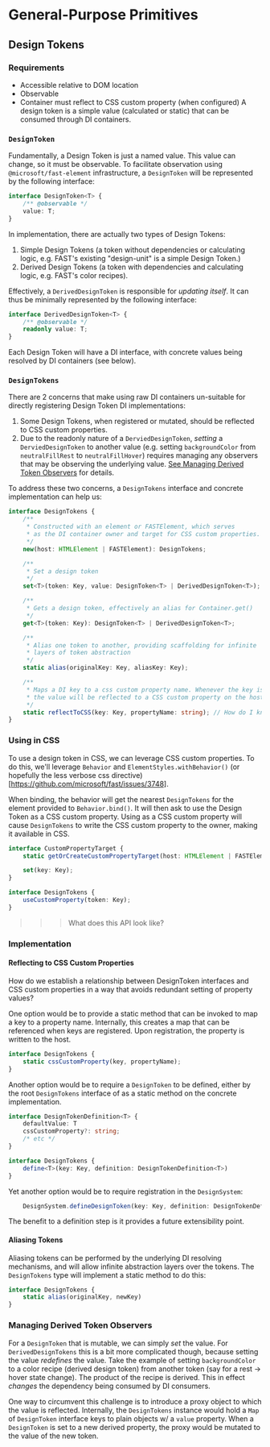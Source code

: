# General-Purpose Primitives
## Design Tokens

### Requirements
- Accessible relative to DOM location
- Observable
- Container must reflect to CSS custom property (when configured)
A design token is a simple value (calculated or static) that can be consumed through DI containers.

### `DesignToken`
Fundamentally, a Design Token is just a named value. This value can change, so it must be observable. To facilitate observation using `@microsoft/fast-element` infrastructure, a `DesignToken` will be represented by the following interface:

```ts
interface DesignToken<T> {
    /** @observable */
    value: T;
}
```

In implementation, there are actually two types of Design Tokens:
1. Simple Design Tokens (a token without dependencies or calculating logic, e.g. FAST's existing "design-unit" is a simple Design Token.)  
2. Derived Design Tokens (a token with dependencies and calculating logic, e.g. FAST's color recipes). 

Effectively, a `DerivedDesignToken` is responsible for *updating itself*. It can thus be minimally represented by the following interface:

```ts
interface DerivedDesignToken<T> {
    /** @observable */
    readonly value: T;
}
```

Each Design Token will have a DI interface, with concrete values being resolved by DI containers (see below).

### `DesignTokens`
There are 2 concerns that make using raw DI containers un-suitable for directly registering Design Token DI implementations:
1. Some Design Tokens, when registered or mutated, should be reflected to CSS custom properties.
2. Due to the readonly nature of a `DerviedDesignToken`, *setting* a `DerviedDesignToken` to another value (e.g. setting `backgroundColor` from `neutralFillRest` to `neutralFillHover`) requires managing any observers that may be observing the underlying value. [See Managing Derived Token Observers](###managing-derived-token-observers) for details.

To address these two concerns, a `DesignTokens` interface and concrete implementation can help us:

```ts
interface DesignTokens {
    /**
     * Constructed with an element or FASTElement, which serves
     * as the DI container owner and target for CSS custom properties.
     */
    new(host: HTMLElement | FASTElement): DesignTokens;

    /**
     * Set a design token
     */
    set<T>(token: Key, value: DesignToken<T> | DerivedDesignToken<T>);

    /**
     * Gets a design token, effectively an alias for Container.get()
     */ 
    get<T>(token: Key): DesignToken<T> | DerivedDesignToken<T>;

    /**
     * Alias one token to another, providing scaffolding for infinite
     * layers of token abstraction
     */
    static alias(originalKey: Key, aliasKey: Key);

    /**
     * Maps a DI key to a css custom property name. Whenever the key is set, 
     * the value will be reflected to a CSS custom property on the host element.
     */
    static reflectToCSS(key: Key, propertyName: string); // How do I know what this will be? How do I take a dependency on this token?
}
```


### Using in CSS
To use a design token in CSS, we can leverage CSS custom properties. To do this, we'll leverage `Behavior` and `ElementStyles.withBehavior()` (or hopefully the less verbose css directive)[https://github.com/microsoft/fast/issues/3748].

When binding, the behavior will get the nearest `DesignTokens` for the element provided to `Behavior.bind()`. It will then ask to use the Design Token as a CSS custom property. Using as a CSS custom property will cause `DesignTokens` to write the CSS custom property to the owner, making it available in CSS.
```ts
interface CustomPropertyTarget {
    static getOrCreateCustomPropertyTarget(host: HTMLElement | FASTElement): CustomPropertyTarget;

    set(key: Key);
}
```

```ts
interface DesignTokens {
    useCustomProperty(token: Key);
}
```
>>> What does this API look like?



































### Implementation
#### Reflecting to CSS Custom Properties
How do we establish a relationship between DesignToken interfaces and CSS custom properties in a way that avoids redundant setting of property values?

One option would be to provide a static method that can be invoked to map a key to a property name. Internally, this creates a map that can be referenced when keys are registered. Upon registration, the property is written to the host.
```ts
interface DesignTokens {
    static cssCustomProperty(key, propertyName);
}
```

Another option would be to require a `DesignToken` to be defined, either by the root `DesignTokens` interface of as a static method on the concrete implementation.

```ts
interface DesignTokenDefinition<T> {
    defaultValue: T
    cssCustomProperty?: string;
    /* etc */
}

interface DesignTokens {
    define<T>(key: Key, definition: DesignTokenDefinition<T>)
}
```

Yet another option would be to require registration in the `DesignSystem`:
```ts
    DesignSystem.defineDesignToken(key: Key, definition: DesignTokenDefinition<T>)
```

The benefit to a definition step is it provides a future extensibility point.

#### Aliasing Tokens
Aliasing tokens can be performed by the underlying DI resolving mechanisms, and will allow infinite abstraction layers over the tokens. The `DesignTokens` type will implement a static method to do this:

```ts
interface DesignTokens {
    static alias(originalKey, newKey)
}
```

### Managing Derived Token Observers 
For a `DesignToken` that is mutable, we can simply *set* the value. For `DerivedDesignTokens` this is a bit more complicated though, because setting the value *redefines* the value. Take the example of setting `backgroundColor` to a color recipe (derived design token) from another token (say for a rest -> hover state change). The product of the recipe is derived. This in effect *changes* the dependency being consumed by DI consumers.

One way to circumvent this challenge is to introduce a proxy object to which the value is reflected. Internally, the `DesignTokens` instance would hold a `Map` of `DesignToken` interface keys to plain objects w/ a `value` property. When a `DesignToken` is set to a new derived property, the proxy would be mutated to the value of the new token. 
